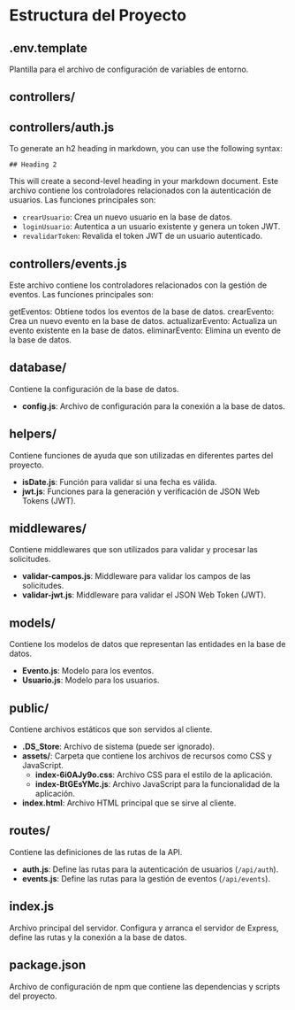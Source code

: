 # Estructura del Proyecto



## .env.template
Plantilla para el archivo de configuración de variables de entorno.



## controllers/

## controllers/auth.js
To generate an h2 heading in markdown, you can use the following syntax:

```
## Heading 2
```

This will create a second-level heading in your markdown document.
Este archivo contiene los controladores relacionados con la autenticación de usuarios. Las funciones principales son:

- `crearUsuario`: Crea un nuevo usuario en la base de datos.
- `loginUsuario`: Autentica a un usuario existente y genera un token JWT.
- `revalidarToken`: Revalida el token JWT de un usuario autenticado.

## controllers/events.js
Este archivo contiene los controladores relacionados con la gestión de eventos. Las funciones principales son:

getEventos: Obtiene todos los eventos de la base de datos.
crearEvento: Crea un nuevo evento en la base de datos.
actualizarEvento: Actualiza un evento existente en la base de datos.
eliminarEvento: Elimina un evento de la base de datos.

## database/
Contiene la configuración de la base de datos.

- **config.js**: Archivo de configuración para la conexión a la base de datos.

## helpers/
Contiene funciones de ayuda que son utilizadas en diferentes partes del proyecto.

- **isDate.js**: Función para validar si una fecha es válida.
- **jwt.js**: Funciones para la generación y verificación de JSON Web Tokens (JWT).

## middlewares/
Contiene middlewares que son utilizados para validar y procesar las solicitudes.

- **validar-campos.js**: Middleware para validar los campos de las solicitudes.
- **validar-jwt.js**: Middleware para validar el JSON Web Token (JWT).

## models/
Contiene los modelos de datos que representan las entidades en la base de datos.

- **Evento.js**: Modelo para los eventos.
- **Usuario.js**: Modelo para los usuarios.

## public/
Contiene archivos estáticos que son servidos al cliente.

- **.DS_Store**: Archivo de sistema (puede ser ignorado).
- **assets/**: Carpeta que contiene los archivos de recursos como CSS y JavaScript.
  - **index-6i0AJy9o.css**: Archivo CSS para el estilo de la aplicación.
  - **index-BtGEsYMc.js**: Archivo JavaScript para la funcionalidad de la aplicación.
- **index.html**: Archivo HTML principal que se sirve al cliente.

## routes/
Contiene las definiciones de las rutas de la API.

- **auth.js**: Define las rutas para la autenticación de usuarios (`/api/auth`).
- **events.js**: Define las rutas para la gestión de eventos (`/api/events`).

## index.js
Archivo principal del servidor. Configura y arranca el servidor de Express, define las rutas y la conexión a la base de datos.

## package.json
Archivo de configuración de npm que contiene las dependencias y scripts del proyecto.